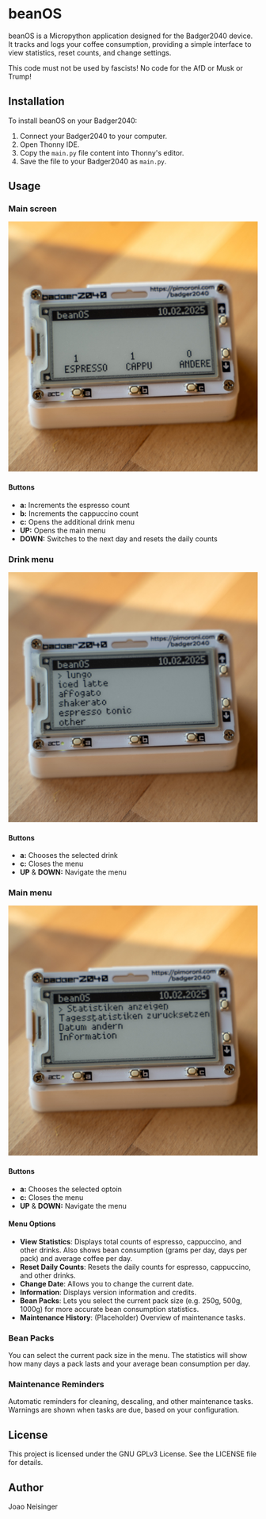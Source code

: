 # beanOS

beanOS is a Micropython application designed for the Badger2040 device. It tracks and logs your coffee consumption, providing a simple interface to view statistics, reset counts, and change settings.

This code must not be used by fascists! No code for the AfD or Musk or Trump!

## Installation

To install beanOS on your Badger2040:
1. Connect your Badger2040 to your computer.
2. Open Thonny IDE.
3. Copy the `main.py` file content into Thonny's editor.
4. Save the file to your Badger2040 as `main.py`.

## Usage

### Main screen
![main screen](images/beanOS_screen-6.jpg)
#### Buttons
- **a:**
Increments the espresso count
- **b:**
Increments the cappuccino count
- **c:**
Opens the additional drink menu
- **UP:**
Opens the main menu
- **DOWN:**
Switches to the next day and resets the daily counts

### Drink menu
![drink menu screen](images/beanOS_screen-5.jpg)
#### Buttons
- **a:**
Chooses the selected drink
- **c:**
Closes the menu
- **UP** & **DOWN:**
Navigate the menu

### Main menu
![main menu screen](images/beanOS_screen-4.jpg)
#### Buttons
- **a:**
Chooses the selected optoin
- **c:**
Closes the menu
- **UP** & **DOWN:**
Navigate the menu


#### Menu Options

- **View Statistics**: Displays total counts of espresso, cappuccino, and other drinks. Also shows bean consumption (grams per day, days per pack) and average coffee per day.
- **Reset Daily Counts**: Resets the daily counts for espresso, cappuccino, and other drinks.
- **Change Date**: Allows you to change the current date.
- **Information**: Displays version information and credits.
- **Bean Packs**: Lets you select the current pack size (e.g. 250g, 500g, 1000g) for more accurate bean consumption statistics.
- **Maintenance History**: (Placeholder) Overview of maintenance tasks.

### Bean Packs
You can select the current pack size in the menu. The statistics will show how many days a pack lasts and your average bean consumption per day.

### Maintenance Reminders
Automatic reminders for cleaning, descaling, and other maintenance tasks. Warnings are shown when tasks are due, based on your configuration.

## License

This project is licensed under the GNU GPLv3 License. See the LICENSE file for details.

## Author

Joao Neisinger
